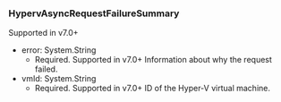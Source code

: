 ### HypervAsyncRequestFailureSummary
Supported in v7.0+

- error: System.String
  - Required. Supported in v7.0+
Information about why the request failed.
- vmId: System.String
  - Required. Supported in v7.0+
ID of the Hyper-V virtual machine.
